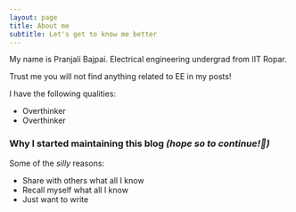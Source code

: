 ```yaml
---
layout: page
title: About me
subtitle: Let's get to know me better
---
```


My name is Pranjali Bajpai. Electrical engineering undergrad from IIT Ropar.

Trust me you will not find anything related to EE in my posts! 

I have the following qualities:
- Overthinker
- Overthinker 

### Why I started maintaining this blog *(hope so to continue!🤞)*

Some of the *silly* reasons:

- Share with others what all I know 
- Recall myself what all I know
- Just want to write

